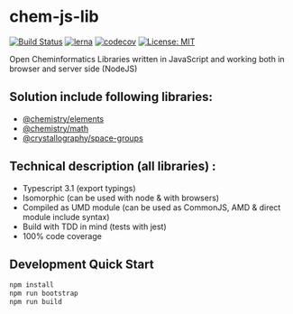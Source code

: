 # chem-js-lib
[![Build Status](https://travis-ci.com/chemistry/chem-ui-lib.svg?branch=master)](https://travis-ci.org/chemistry/chem-ui-lib)
[![lerna](https://img.shields.io/badge/maintained%20with-lerna-cc00ff.svg)](https://lernajs.io/)
[![codecov](https://codecov.io/gh/chemistry/chem-js-lib/branch/master/graph/badge.svg)](https://codecov.io/gh/chemistry/chem-js-lib)
[![License: MIT](https://img.shields.io/badge/License-MIT-yellow.svg)](https://opensource.org/licenses/MIT)

Open Cheminformatics Libraries written in JavaScript and working both in browser and server side (NodeJS)

## Solution include following libraries:
  * [@chemistry/elements](https://github.com/chemistry/chem-js-lib/tree/master/packages/elements)
  * [@chemistry/math](https://github.com/chemistry/chem-js-lib/tree/master/packages/math)
  * [@crystallography/space-groups](https://github.com/chemistry/chem-js-lib/tree/master/packages/space-groups)

## Technical description (all libraries) :
  * Typescript 3.1 (export typings)
  * Isomorphic (can be used with node & with browsers)
  * Compiled as UMD module (can be used as CommonJS, AMD & direct module include syntax)
  * Build with TDD in mind (tests with jest)
  * 100% code coverage

## Development Quick Start
```bash
npm install
npm run bootstrap
npm run build
```
